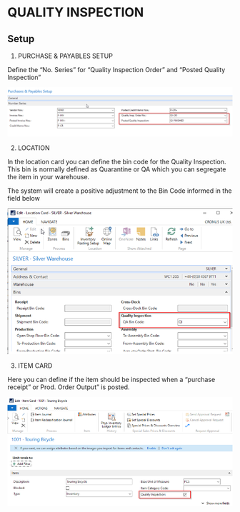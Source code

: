 QUALITY INSPECTION
==================

Setup
-----

1.  PURCHASE & PAYABLES SETUP

Define the “No. Series” for “Quality Inspection Order” and “Posted
Quality Inspection”

![Purchase Setup](https://github.com/marcusambra/Developments/blob/master/Quality%20Inspection/Images/Purchase_Setup_1.png)

2.  LOCATION

In the location card you can define the bin code for the Quality Inspection. This bin is normally defined as Quarantine or QA which you can segregate the item in your warehouse. 

The system will create a positive adjustment to the Bin Code informed in the field below

![Location](https://github.com/marcusambra/Developments/blob/master/Quality%20Inspection/Images/Location_card_2.png)

3.  ITEM CARD

Here you can define if the item should be inspected when a “purchase receipt” or Prod. Order Output” is posted.

![Item](https://github.com/marcusambra/Developments/blob/master/Quality%20Inspection/Images/Item_Card_3.png)
